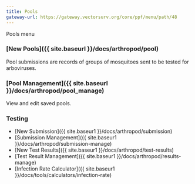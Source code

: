 ```yaml
---
title: Pools
gateway-url: https://gateway.vectorsurv.org/core/ppf/menu/path/48
---
```


Pools menu

### [New Pools]({{ site.baseurl }}/docs/arthropod/pool)

Pool submissions are records of groups of mosquitoes sent to be tested for arboviruses.

### [Pool Management]({{ site.baseurl }}/docs/arthropod/pool_manage)

View and edit saved pools.

### Testing

- [New Submission]({{ site.baseur1 }}/docs/arthropod/submission)
- [Submission Management]({{ site.baseur1 }}/docs/arthropod/submission-manage)
- [New Test Results]({{ site.baseur1 }}/docs/arthropod/test-results)
- [Test Result Management]({{ site.baseur1 }}/docs/arthropod/results-manage)
- [Infection Rate Calculator]({{ site.baseur1 }}/docs/tools/calculators/infection-rate)
